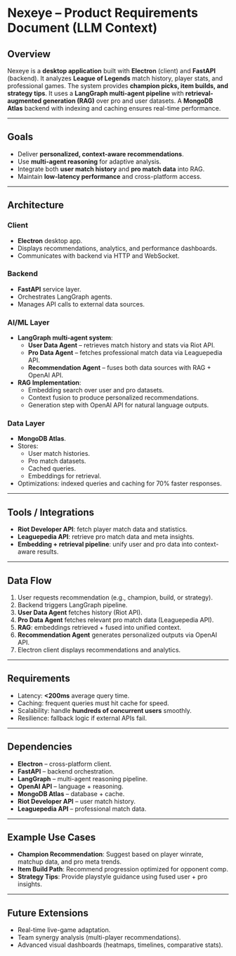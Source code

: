 # Nexeye – Product Requirements Document (LLM Context)

## Overview
Nexeye is a **desktop application** built with **Electron** (client) and **FastAPI** (backend). It analyzes **League of Legends** match history, player stats, and professional games. The system provides **champion picks, item builds, and strategy tips**. It uses a **LangGraph multi-agent pipeline** with **retrieval-augmented generation (RAG)** over pro and user datasets. A **MongoDB Atlas** backend with indexing and caching ensures real-time performance.

---

## Goals
- Deliver **personalized, context-aware recommendations**.  
- Use **multi-agent reasoning** for adaptive analysis.  
- Integrate both **user match history** and **pro match data** into RAG.  
- Maintain **low-latency performance** and cross-platform access.  

---

## Architecture

### Client
- **Electron** desktop app.  
- Displays recommendations, analytics, and performance dashboards.  
- Communicates with backend via HTTP and WebSocket.  

### Backend
- **FastAPI** service layer.  
- Orchestrates LangGraph agents.  
- Manages API calls to external data sources.  

### AI/ML Layer
- **LangGraph multi-agent system**:  
  - **User Data Agent** – retrieves match history and stats via Riot API.  
  - **Pro Data Agent** – fetches professional match data via Leaguepedia API.  
  - **Recommendation Agent** – fuses both data sources with RAG + OpenAI API.  
- **RAG Implementation**:  
  - Embedding search over user and pro datasets.  
  - Context fusion to produce personalized recommendations.  
  - Generation step with OpenAI API for natural language outputs.  

### Data Layer
- **MongoDB Atlas**.  
- Stores:  
  - User match histories.  
  - Pro match datasets.  
  - Cached queries.  
  - Embeddings for retrieval.  
- Optimizations: indexed queries and caching for 70% faster responses.  

---

## Tools / Integrations
- **Riot Developer API**: fetch player match data and statistics.  
- **Leaguepedia API**: retrieve pro match data and meta insights.  
- **Embedding + retrieval pipeline**: unify user and pro data into context-aware results.  

---

## Data Flow
1. User requests recommendation (e.g., champion, build, or strategy).  
2. Backend triggers LangGraph pipeline.  
3. **User Data Agent** fetches history (Riot API).  
4. **Pro Data Agent** fetches relevant pro match data (Leaguepedia API).  
5. **RAG**: embeddings retrieved + fused into unified context.  
6. **Recommendation Agent** generates personalized outputs via OpenAI API.  
7. Electron client displays recommendations and analytics.  

---

## Requirements
- Latency: **<200ms** average query time.  
- Caching: frequent queries must hit cache for speed.  
- Scalability: handle **hundreds of concurrent users** smoothly.  
- Resilience: fallback logic if external APIs fail.  

---

## Dependencies
- **Electron** – cross-platform client.  
- **FastAPI** – backend orchestration.  
- **LangGraph** – multi-agent reasoning pipeline.  
- **OpenAI API** – language + reasoning.  
- **MongoDB Atlas** – database + cache.  
- **Riot Developer API** – user match history.  
- **Leaguepedia API** – professional match data.  

---

## Example Use Cases
- **Champion Recommendation**: Suggest based on player winrate, matchup data, and pro meta trends.  
- **Item Build Path**: Recommend progression optimized for opponent comp.  
- **Strategy Tips**: Provide playstyle guidance using fused user + pro insights.  

---

## Future Extensions
- Real-time live-game adaptation.  
- Team synergy analysis (multi-player recommendations).  
- Advanced visual dashboards (heatmaps, timelines, comparative stats).  
